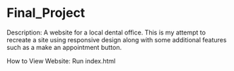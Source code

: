 # Final_Project

Description:
A website for a local dental office. This is my attempt to recreate a site using responsive design along with some additional features such as a make an appointment button.

How to View Website:
Run index.html

